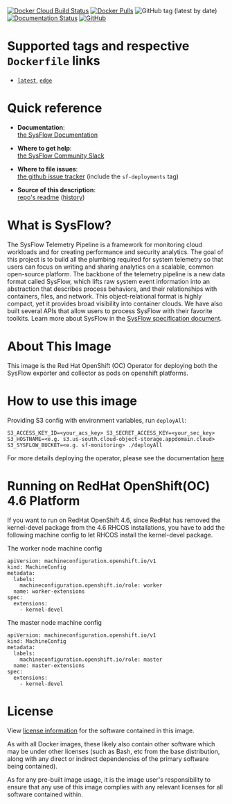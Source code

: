 [![Docker Cloud Build Status](https://img.shields.io/docker/cloud/build/sysflowtelemetry/oc-operator)](https://hub.docker.com/r/sysflowtelemetry/oc-operator/builds)
[![Docker Pulls](https://img.shields.io/docker/pulls/sysflowtelemetry/oc-operator)](https://hub.docker.com/r/sysflowtelemetry/oc-operator)
![GitHub tag (latest by date)](https://img.shields.io/github/v/tag/sysflow-telemetry/sf-deployments)
[![Documentation Status](https://readthedocs.org/projects/sysflow/badge/?version=latest)](https://sysflow.readthedocs.io/en/latest/?badge=latest)
[![GitHub](https://img.shields.io/github/license/sysflow-telemetry/sf-deployments)](https://github.com/sysflow-telemetry/sf-deployments/blob/master/LICENSE.md)

# Supported tags and respective `Dockerfile` links

-	[`latest`](https://github.com/sysflow-telemetry/sf-deployments/blob/master/operator/build/Dockerfile), [`edge`](https://github.com/sysflow-telemetry/sf-deployments/blob/dev/operator/build/Dockerfile)

# Quick reference

-	**Documentation**:  
	[the SysFlow Documentation](https://sysflow.readthedocs.io)
  
-	**Where to get help**:  
	[the SysFlow Community Slack](https://join.slack.com/t/sysflow-telemetry/shared_invite/enQtODA5OTA3NjE0MTAzLTlkMGJlZDQzYTc3MzhjMzUwNDExNmYyNWY0NWIwODNjYmRhYWEwNGU0ZmFkNGQ2NzVmYjYxMWFjYTM1MzA5YWQ)

-	**Where to file issues**:  
	[the github issue tracker](https://github.com/sysflow-telemetry/sf-docs/issues) (include the `sf-deployments` tag)

-	**Source of this description**:  
	[repo's readme](https://github.com/sysflow-telemetry/sf-deployments/edit/master/operator/README.md) ([history](https://github.com/sysflow-telemetry/sf-deployments/commits/master/operator))

# What is SysFlow?

The SysFlow Telemetry Pipeline is a framework for monitoring cloud workloads and for creating performance and security analytics. The goal of this project is to build all the plumbing required for system telemetry so that users can focus on writing and sharing analytics on a scalable, common open-source platform. The backbone of the telemetry pipeline is a new data format called SysFlow, which lifts raw system event information into an abstraction that describes process behaviors, and their relationships with containers, files, and network. This object-relational format is highly compact, yet it provides broad visibility into container clouds. We have also built several APIs that allow users to process SysFlow with their favorite toolkits. Learn more about SysFlow in the [SysFlow specification document](https://sysflow.readthedocs.io/en/latest/spec.html).

# About This Image

This image is the Red Hat OpenShift (OC) Operator for deploying both the SysFlow exporter and collector as pods on openshift platforms.  

# How to use this image

Providing S3 config with environment variables, run `deployAll`:

```
S3_ACCESS_KEY_ID=<your_acs_key> S3_SECRET_ACCESS_KEY=<your_sec_key> S3_HOSTNAME=<e.g. s3.us-south.cloud-object-storage.appdomain.cloud> S3_SYSFLOW_BUCKET=<e.g. sf-monitoring> ./deployAll
```

For more details deploying the operator, please see the documentation [here](https://github.com/sysflow-telemetry/sf-deployments/tree/master/operator/OVERVIEW.md)

# Running on RedHat OpenShift(OC) 4.6 Platform

If you want to run on RedHat OpenShift 4.6, since RedHat has removed the kernel-devel package from the 4.6 RHCOS installations, you have to add the following machine config to let RHCOS install the kernel-devel package.

The worker node machine config
```
apiVersion: machineconfiguration.openshift.io/v1
kind: MachineConfig
metadata:
  labels:
    machineconfiguration.openshift.io/role: worker
  name: worker-extensions
spec:
  extensions:
    - kernel-devel
```

The master node machine config
```
apiVersion: machineconfiguration.openshift.io/v1
kind: MachineConfig
metadata:
  labels:
    machineconfiguration.openshift.io/role: master
  name: master-extensions
spec:
  extensions:
    - kernel-devel
```

# License

View [license information](https://github.com/sysflow-telemetry/sf-deployments/tree/master/operator/LICENSE.md) for the software contained in this image.

As with all Docker images, these likely also contain other software which may be under other licenses (such as Bash, etc from the base distribution, along with any direct or indirect dependencies of the primary software being contained).

As for any pre-built image usage, it is the image user's responsibility to ensure that any use of this image complies with any relevant licenses for all software contained within.
